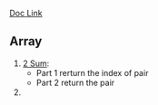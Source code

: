 [Doc Link](https://docs.google.com/document/d/1YZwKKeKwsWmfpuQVDg0H2TU7e7DlEn4h/edit?usp=sharing&ouid=105521163145765359337&rtpof=true&sd=true)

## Array
1. [2 Sum](https://leetcode.com/problems/two-sum/): 
    - Part 1 rerturn the index of pair
    - Part 2 return the pair
2. []()